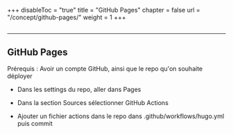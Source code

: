 +++
disableToc = "true"
title = "GitHub Pages"
chapter = false
url = "/concept/github-pages/"
weight = 1
+++

##
---

## GitHub Pages

Prérequis : Avoir un compte GitHub, ainsi que le repo qu'on souhaite déployer

- Dans les settings du repo, aller dans Pages

- Dans la section Sources sélectionner GitHub Actions

- Ajouter un fichier actions dans le repo dans .github/workflows/hugo.yml puis commit